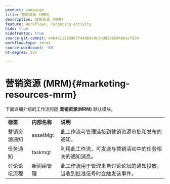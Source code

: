 ```yaml
---
product: campaign
title: 营销资源 (MRM)
description: 营销资源 (MRM)
feature: Workflows, Targeting Activity
hide: true
hidefromtoc: true
source-git-commit: 6464e1121b907f44db9c0c3add28b54486ecf834
workflow-type: tm+mt
source-wordcount: '83'
ht-degree: 25%

---
```



# 营销资源 (MRM){#marketing-resources-mrm}

下面详细介绍的工作流将随 **营销资源(MRM)** 默认模块。

<table> 
 <tbody> 
  <tr> 
   <td> <strong>标签</strong><br /> </td> 
   <td> <strong>内部名称</strong><br /> </td> 
   <td> <strong>说明</strong><br /> </td> 
  </tr> 
  <tr> 
   <td> <span class="uicontrol">营销资源通知</span> <br /> </td> 
   <td> <span class="uicontrol">assetMgt</span> <br /> </td> 
   <td> 此工作流可管理链接到营销资源审批和发布的通知。 <br /> </td> 
  </tr> 
  <tr> 
   <td> <span class="uicontrol">任务通知</span> <br /> </td> 
   <td> <span class="uicontrol">taskmgt</span> <br /> </td> 
   <td> 利用此工作流，可发送与营销活动中的任务相关的通知消息。<br /> </td> 
  </tr> 
  <tr> 
   <td> <span class="uicontrol">讨论论坛流程</span> <br /> </td> 
   <td> <span class="uicontrol">新闻组管理</span> <br /> </td> 
   <td> 此工作流用于管理来自讨论论坛的通知投放。 当收到批准信号时会触发该事件。<br /> </td> 
  </tr> 
 </tbody> 
</table>

